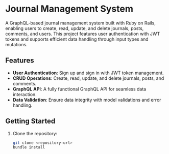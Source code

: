 # Journal Management System

A GraphQL-based journal management system built with Ruby on Rails, enabling users to create, read, update, and delete journals, posts, comments, and users. This project features user authentication with JWT tokens and supports efficient data handling through input types and mutations.

## Features

- **User Authentication**: Sign up and sign in with JWT token management.
- **CRUD Operations**: Create, read, update, and delete journals, posts, and comments.
- **GraphQL API**: A fully functional GraphQL API for seamless data interaction.
- **Data Validation**: Ensure data integrity with model validations and error handling.

## Getting Started

1. Clone the repository:
   ```bash
   git clone <repository-url>
   bundle install
  ```